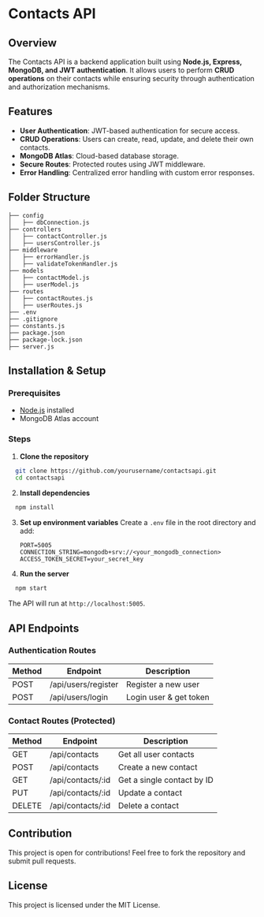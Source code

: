 # Contacts API

## Overview
The Contacts API is a backend application built using **Node.js, Express, MongoDB, and JWT authentication**. It allows users to perform **CRUD operations** on their contacts while ensuring security through authentication and authorization mechanisms.

## Features
- **User Authentication**: JWT-based authentication for secure access.
- **CRUD Operations**: Users can create, read, update, and delete their own contacts.
- **MongoDB Atlas**: Cloud-based database storage.
- **Secure Routes**: Protected routes using JWT middleware.
- **Error Handling**: Centralized error handling with custom error responses.

## Folder Structure
```
├── config
│   ├── dbConnection.js
├── controllers
│   ├── contactController.js
│   ├── usersController.js
├── middleware
│   ├── errorHandler.js
│   ├── validateTokenHandler.js
├── models
│   ├── contactModel.js
│   ├── userModel.js
├── routes
│   ├── contactRoutes.js
│   ├── userRoutes.js
├── .env
├── .gitignore
├── constants.js
├── package.json
├── package-lock.json
├── server.js
```

## Installation & Setup
### Prerequisites
- [Node.js](https://nodejs.org/) installed
- MongoDB Atlas account

### Steps
1. **Clone the repository**
```sh
  git clone https://github.com/yourusername/contactsapi.git
  cd contactsapi
```
2. **Install dependencies**
```sh
  npm install
```
3. **Set up environment variables**
   Create a `.env` file in the root directory and add:
   ```env
   PORT=5005
   CONNECTION_STRING=mongodb+srv://<your_mongodb_connection>
   ACCESS_TOKEN_SECRET=your_secret_key
   ```
4. **Run the server**
```sh
  npm start
```
The API will run at `http://localhost:5005`.

## API Endpoints
### Authentication Routes
| Method | Endpoint      | Description |
|--------|--------------|-------------|
| POST   | /api/users/register | Register a new user |
| POST   | /api/users/login    | Login user & get token |

### Contact Routes (Protected)
| Method | Endpoint            | Description |
|--------|---------------------|-------------|
| GET    | /api/contacts       | Get all user contacts |
| POST   | /api/contacts       | Create a new contact |
| GET    | /api/contacts/:id   | Get a single contact by ID |
| PUT    | /api/contacts/:id   | Update a contact |
| DELETE | /api/contacts/:id   | Delete a contact |

## Contribution
This project is open for contributions! Feel free to fork the repository and submit pull requests.

## License
This project is licensed under the MIT License.

